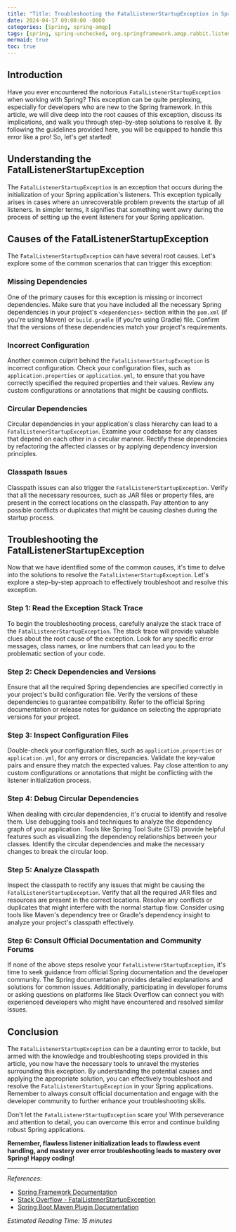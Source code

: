 ```yaml
---
title: "Title: Troubleshooting the FatalListenerStartupException in Spring: Unraveling the Mysteries of Event Error Handling"
date: 2024-04-17 09:00:00 -0000
categories: [Spring, spring-amqp]
tags: [spring, spring-unchecked, org.springframework.amqp.rabbit.listener.exception]
mermaid: true
toc: true
---
```



## Introduction

Have you ever encountered the notorious `FatalListenerStartupException` when working with Spring? This exception can be quite perplexing, especially for developers who are new to the Spring framework. In this article, we will dive deep into the root causes of this exception, discuss its implications, and walk you through step-by-step solutions to resolve it. By following the guidelines provided here, you will be equipped to handle this error like a pro! So, let's get started!

## Understanding the FatalListenerStartupException

The `FatalListenerStartupException` is an exception that occurs during the initialization of your Spring application's listeners. This exception typically arises in cases where an unrecoverable problem prevents the startup of all listeners. In simpler terms, it signifies that something went awry during the process of setting up the event listeners for your Spring application.

## Causes of the FatalListenerStartupException

The `FatalListenerStartupException` can have several root causes. Let's explore some of the common scenarios that can trigger this exception:

### Missing Dependencies

One of the primary causes for this exception is missing or incorrect dependencies. Make sure that you have included all the necessary Spring dependencies in your project's `<dependencies>` section within the `pom.xml` (if you're using Maven) or `build.gradle` (if you're using Gradle) file. Confirm that the versions of these dependencies match your project's requirements.

### Incorrect Configuration

Another common culprit behind the `FatalListenerStartupException` is incorrect configuration. Check your configuration files, such as `application.properties` or `application.yml`, to ensure that you have correctly specified the required properties and their values. Review any custom configurations or annotations that might be causing conflicts.

### Circular Dependencies

Circular dependencies in your application's class hierarchy can lead to a `FatalListenerStartupException`. Examine your codebase for any classes that depend on each other in a circular manner. Rectify these dependencies by refactoring the affected classes or by applying dependency inversion principles.

### Classpath Issues

Classpath issues can also trigger the `FatalListenerStartupException`. Verify that all the necessary resources, such as JAR files or property files, are present in the correct locations on the classpath. Pay attention to any possible conflicts or duplicates that might be causing clashes during the startup process.

## Troubleshooting the FatalListenerStartupException

Now that we have identified some of the common causes, it's time to delve into the solutions to resolve the `FatalListenerStartupException`. Let's explore a step-by-step approach to effectively troubleshoot and resolve this exception.

### Step 1: Read the Exception Stack Trace

To begin the troubleshooting process, carefully analyze the stack trace of the `FatalListenerStartupException`. The stack trace will provide valuable clues about the root cause of the exception. Look for any specific error messages, class names, or line numbers that can lead you to the problematic section of your code.

### Step 2: Check Dependencies and Versions

Ensure that all the required Spring dependencies are specified correctly in your project's build configuration file. Verify the versions of these dependencies to guarantee compatibility. Refer to the official Spring documentation or release notes for guidance on selecting the appropriate versions for your project.

### Step 3: Inspect Configuration Files

Double-check your configuration files, such as `application.properties` or `application.yml`, for any errors or discrepancies. Validate the key-value pairs and ensure they match the expected values. Pay close attention to any custom configurations or annotations that might be conflicting with the listener initialization process.

### Step 4: Debug Circular Dependencies

When dealing with circular dependencies, it's crucial to identify and resolve them. Use debugging tools and techniques to analyze the dependency graph of your application. Tools like Spring Tool Suite (STS) provide helpful features such as visualizing the dependency relationships between your classes. Identify the circular dependencies and make the necessary changes to break the circular loop.

### Step 5: Analyze Classpath

Inspect the classpath to rectify any issues that might be causing the `FatalListenerStartupException`. Verify that all the required JAR files and resources are present in the correct locations. Resolve any conflicts or duplicates that might interfere with the normal startup flow. Consider using tools like Maven's dependency tree or Gradle's dependency insight to analyze your project's classpath effectively.

### Step 6: Consult Official Documentation and Community Forums

If none of the above steps resolve your `FatalListenerStartupException`, it's time to seek guidance from official Spring documentation and the developer community. The Spring documentation provides detailed explanations and solutions for common issues. Additionally, participating in developer forums or asking questions on platforms like Stack Overflow can connect you with experienced developers who might have encountered and resolved similar issues.

## Conclusion

The `FatalListenerStartupException` can be a daunting error to tackle, but armed with the knowledge and troubleshooting steps provided in this article, you now have the necessary tools to unravel the mysteries surrounding this exception. By understanding the potential causes and applying the appropriate solution, you can effectively troubleshoot and resolve the `FatalListenerStartupException` in your Spring applications. Remember to always consult official documentation and engage with the developer community to further enhance your troubleshooting skills.

Don't let the `FatalListenerStartupException` scare you! With perseverance and attention to detail, you can overcome this error and continue building robust Spring applications.

**Remember, flawless listener initialization leads to flawless event handling, and mastery over error troubleshooting leads to mastery over Spring! Happy coding!**

---

*References:*

- [Spring Framework Documentation](https://docs.spring.io/spring-framework/docs/current/reference/html/)
- [Stack Overflow - FatalListenerStartupException](https://stackoverflow.com/questions/tagged/fatallistenerstartupexception)
- [Spring Boot Maven Plugin Documentation](https://docs.spring.io/spring-boot/docs/current/reference/htmlsingle/#build-tool-plugins-maven-plugin)

*Estimated Reading Time: 15 minutes*